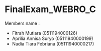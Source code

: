# FinalExam_WEBRO_C

Members name :
- Fitrah Mutiara (0511194000126)
- Aprilia Annisa Suryo (05111940000199)
- Nadia Tiara Febriana (05111940000217)
